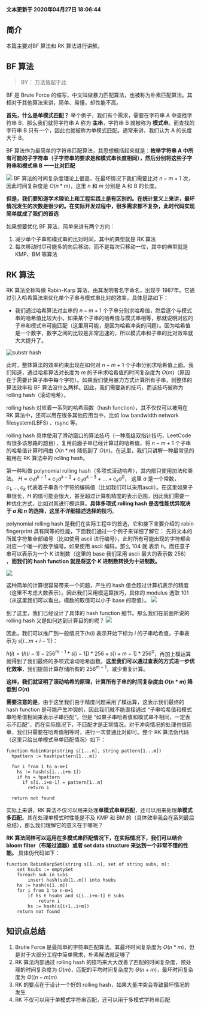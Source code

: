**文本更新于 2020年04月27日 18:06:44**
## 简介
本篇主要对BF 算法和 RK 算法进行讲解。

## BF 算法
> BY： 万法皆起于此

BF 是 Brute Force 的缩写，中文叫做暴力匹配算法，也被称为朴素匹配算法。其相对于其他算法来讲，简单、易懂，却性能不高。

**首先，什么是单模式匹配？**
举个例子，我们有个需求，需要在字符串 A 中查找字符串 B，那么我们就将字符串 A 称为 **主串**，字符串 B 就被称为 **模式串**。而查找的字符串 B 只有一个，因此也就被称为单模式匹配。通常来讲，我们认为 A 的长度大于 B。

BF 算法作为最简单的字符串匹配算法，其思想概括起来就是：**枚举字符串 A 中所有可能的子字符串（子字符串的要求是和模式串长度相同），然后分别将这些子字符串和模式串 B 一一比对匹配**

![](assets/images/brutle-force-algorithm.png)
BF 算法的时间复杂度理论上很高，在最坏情况下我们需要比对 $n-m+1$ 次，因此时间复杂度是 $O(n*m)$，这里 $n$ 和 $m$ 分别是 A 和 B 的长度。

**但是，我们要知道学术理论上和工程实践上是有区别的。在统计意义上来讲，最坏情况发生的次数是很少的。在实际开发过程中，很多需求都不复杂，此时代码实现简单就成了我们的首选**


如果想要优化 BF 算法，简单来讲有两个方向：
1. 减少单个子串和模式串的比对时间，其中的典型就是 RK 算法
2. 每次移动时尽可能多的向后移动，而不是每次只移动一位，其中的典型就是 KMP、BM 等算法
 
## RK 算法
RK 算法全称叫做 Rabin-Karp 算法，由其发明者名字命名，出现于 1987年。它通过引入哈希算法来优化单个子串与模式串比对的效率，具体思路如下：
- 我们通过哈希算法对主串的 $n-m+1$ 个子串分别求哈希值，然后逐个与模式串的哈希值比较大小。如果某个子串的哈希值与模式串相等，那就说明对应的子串和模式串可能匹配（这里用可能，是因为哈希冲突的问题）。因为哈希值是一个数字，数字之间的比较是非常迅速的，所以模式串和子串的比对效率就大大提升了。

![substr hash](assets/images/substr-hash.png)

此时，整体算法的效率约束出现在如何对 $n-m+1$ 个子串分别求哈希值上面。我们知道，通过哈希算法对长度为 $m$ 的子串求哈希值的时间复杂度为 $O(m)$（原因在于需要计算子串中每个字符）。如果我们使用暴力方式计算所有子串，则整体的算法效率和 BF 算法没什么两样。因此，我们需要新的技巧，而该技巧被称为 rolling hash（滚动哈希）。

rolling hash 对应着一系列的哈希函数（hash function），其不仅仅可以被用在 RK 算法中，还可以用在很多其他应用当中，比如 low bandwidth network filesystem(LBFS) 、rsync 等。

rolling hash 具体使用了滑动窗口的算法技巧（一种高级双指针技巧，LeetCode 有很多该思路的题目），复用前面子串已经计算过的哈希值，将 $n-m+1$ 个子串的哈希值计算时间由 $O(n*m)$ 降低到了 $O(n)$。在这里，我们只讲解一种最常见的被用在 RK 算法中的 rolling hash。

第一种叫做 polynomial rolling hash（多项式滚动哈希），其内部只使用加法和乘法。
$H = c_1a^{k-1} + c_2a^{k-2} + c_3a^{k-3}+...+c_ka^{0}$， 这里 $a$ 是一个常数， $c_1, ... , c_k$ 代表着子串各个字符的编码值（比如我们可以采用ascii）。在这里如果子串很长，$H$ 的值可能会很大，甚至超过计算机精度的表示范围，因此我们需要一种优化方式，比如对其进行模运算。**具体多项式 rolling hash 是否性能优异取决于 $a$ 和 $n$ 的选择，这里不详细描述选择的技巧**。

polynomial rolling hash 是我们在实际工程中的首选，它和接下来要介绍的 rabin fingerprint 具有同等的性能，下面我们通过一个例子来详细了解它：
先将文本的所属字符集全部编号（比如使用 ascii 进行编号），此时所有可能出现的字符都会对应一个唯一的数字编号。如果使用 ascii 编码，那么 104 就 表示 $h$。而任意子串可以表示为一个 $K$ 进制数（这里的 base 我们采用 ascii 最大的表示数 256） ，**而我们的 hash function 就是将这个 $K$ 进制数转换为十进制数。**

![](assets/images/rolling-hash-demo-1.png)

这种简单的计算很容易带来一个问题，产生的 hash 值会超过计算机表示的精度（这里不考虑大数表示）。因此我们采用模运算技巧，具体的 modulus 选取 101（从这里我们可以看出，模数的取值可以小于 base 的取值）。 
![](assets/images/rolling-hash-demo-2.png)

到了这里，我们已经设计了具体的 hash function 细节。那么我们在前面所说的 rolling hash 又是如何达到计算目的的呢？
![](assets/images/rolling-hash-demo-3.png)

因此，我们可以推广到一般情况下($h(i)$ 表示开始下标为 $i$ 的子串哈希值，子串表示为 $s[i...m+i-1]$)：

$h(i) = (h(i-1) - 256^{m-1}*s[i-1]) * 256 + s[i+m-1] * 256^0$，再加上模运算就得到了我们最终的多项式滚动哈希函数。**这里我们可以通过查表的方式进一步优化效率**，我们提前计算存储所有的 $256^{m-1}$，减少重复计算。

**这样，我们就证明了滚动哈希的原理，计算所有子串的时间复杂度由 $O(n*m)$ 降低到 $O(n)$**

**需要注意的是**，由于这里我们由于精度问题采用了模运算，这表示我们最终的 hash function 是可能产生冲突的，因此我们就不能直接通过 “子串哈希值和模式串哈希值相同来表示子串匹配”。但是 “如果子串哈希值和模式串不相同，一定表示不匹配”，而在实际情况下，不匹配才是正常情况。对于冲突情况的处理也很简单，我们只需要在哈希值相等时，进行一次普通比对即可。整个 RK 算法伪代码（这里只给出单模式串单匹配情况）如下：
```
function RabinKarp(string s[1...n], string pattern[1...m]) 
  hpattern := hash(pattern[1...m])

  for i from 1 to n-m+1
    hs := hash(s[i...i+m-1])
    if hs = hpattern
      if s[i..i+m-1] = pattern[1..m]
        return i
  
  return not found

```

实际上来讲，RK 算法不仅可以用来处理**单模式串单匹配**，还可以用来处理**单模式多匹配**。其在处理单模式时性能是不及 KMP 和 BM 的（具体效率我会在系列最后总结），那么我们理解它的意义在于哪呢？

**RK 算法同样可以运用在多模式串匹配情况下，在实际情况下，我们可以结合 bloom filter（布隆过滤器）或者 set data structure 来达到一个非常不错的性能。**
具体伪代码如下：
```
function RabinKarpSet(string s[1..n], set of string subs, m):
    set hsubs := emptySet
    foreach sub in subs
        insert hash(sub[1..m]) into hsubs
    hs := hash(s[1..m])
    for i from 1 to n-m+1
        if hs ∈ hsubs and s[i..i+m-1] ∈ subs
            return i
        hs := hash(s[i+1..i+m])
    return not found
```

## 知识点总结

1. Brutle Force 是最简单的字符串匹配算法。其最坏时间复杂度为 $O(n*m)$，但是对于大部分工程中简单需求，朴素解法就足够了
2. RK 算法内部通过 rolling hash 的技巧来大大改善了匹配的时间复杂度，预处理的时间复杂度为 $O(m)$，匹配的平均时间复杂度为 $Θ(n + m)$，最坏时间复杂度为 $Θ((n−m)m)$
3. RK 的要点在于设计一个好的 rolling hash，如果大量冲突会导致最坏情况的发生
4. RK 不仅可以用于单模式字符串匹配，还可以用于多模式字符串匹配